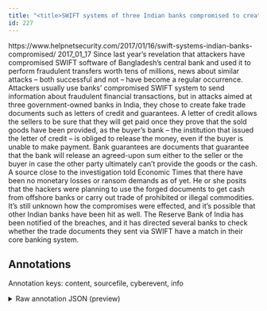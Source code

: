 ```yaml
---
title: "<title>SWIFT systems of three Indian banks compromised to create fake trade documents - Help Net Security</title>"
id: 227
---
```


<title>SWIFT systems of three Indian banks compromised to create fake trade documents - Help Net Security</title>
<source> https://www.helpnetsecurity.com/2017/01/16/swift-systems-indian-banks-compromised/ </source>
<date> 2017_01_17 </date>
<text>
Since last year’s revelation that attackers have compromised SWIFT software of Bangladesh’s central bank and used it to perform fraudulent transfers worth tens of millions, news about similar attacks – both successful and not – have become a regular occurrence.
Attackers usually use banks’ compromised SWIFT system to send information about fraudulent financial transactions, but in attacks aimed at three government-owned banks in India, they chose to create fake trade documents such as letters of credit and guarantees.
A letter of credit allows the sellers to be sure that they will get paid once they prove that the sold goods have been provided, as the buyer’s bank – the institution that issued the letter of credit – is obliged to release the money, even if the buyer is unable to make payment.
Bank guarantees are documents that guarantee that the bank will release an agreed-upon sum either to the seller or the buyer in case the other party ultimately can’t provide the goods or the cash.
A source close to the investigation told Economic Times that there have been no monetary losses or ransom demands as of yet.
He or she posits that the hackers were planning to use the forged documents to get cash from offshore banks or carry out trade of prohibited or illegal commodities.
It’s still unknown how the compromises were effected, and it’s possible that other Indian banks have been hit as well.
The Reserve Bank of India has been notified of the breaches, and it has directed several banks to check whether the trade documents they sent via SWIFT have a match in their core banking system.
</text>



## Annotations

Annotation keys: content, sourcefile, cyberevent, info

<details>
<summary>Raw annotation JSON (preview)</summary>

```json
{
  "content": "Since last year\u2019s revelation that attackers have compromised SWIFT software of Bangladesh\u2019s central bank and used it to perform fraudulent transfers worth tens of millions, news about similar attacks \u2013 both successful and not \u2013 have become a regular occurrence. Attackers usually use banks\u2019 compromised SWIFT system to send information about fraudulent financial transactions, but in attacks aimed at three government-owned banks in India, they chose to create fake trade documents such as letters of credit and guarantees. A letter of credit allows the sellers to be sure that they will get paid once they prove that the sold goods have been provided, as the buyer\u2019s bank \u2013 the institution that issued the letter of credit \u2013 is obliged to release the money, even if the buyer is unable to make payment. Bank guarantees are documents that guarantee that the bank will release an agreed-upon sum either to the seller or the buyer in case the other party ultimately can\u2019t provide the goods or the cash. A source close to the investigation told Economic Times that there have been no monetary losses or ransom demands as of yet. He or she posits that the hackers were planning to use the forged documents to get cash from offshore banks or carry out trade of prohibited or illegal commodities. It\u2019s still unknown how the compromises were effected, and it\u2019s possible that other Indian banks have been hit as well. The Reserve Bank of India has been notified of the breaches, and it has directed several banks to check whether the trade documents they sent via SWIFT have a match in their core banking system",
  "sourcefile": "227.txt",
  "cyberevent": {
    "hopper": [
      {
        "index": 0,
        "relation": "Same",
        "events": [
          {
            "index": "E1",
            "type": "Attack",
            "realis": "Actual",
            "nugget": {
              "startOffset": 109,
              "index": "T1",
              "endOffset": 113,
              "text": "used"
            },
            "argument": [
              {
                "index": "T4",
                "external_reference": {
                  "wikidataid": "Q902"
                },
                "endOffset": 104,
                "role": {
                  "type": "Victim"
                },
                "text": "Bangladesh\u2019s central bank",
                "startOffset": 79,
                "type": "Organization"
              },
              {
                "index": "T3",
                "text": "SWIFT software",
                "endOffset": 75,
                "role": {
                  "type": "Trusted-Entity"
                },
                "startOffset": 61,
                "type": "Software"
              },
              {
                "index": "T2",
                "text": "attackers",
                "endOffset": 43,
                "role": {
                  "type": "Attacker"
                },
                "startOffset": 34,
                "type": "Person"
              },
              {
                "index": "T19",
                "text": "it",
                "endOffset": 116,
                "role": {
                  "type": "Trusted-Entity"
                },
                "startOffset": 114,
                "type": "Software"
              },
              {
                "index": "T18",
                "text": "perform fraudulent transfers",
                "endOffset": 148,
                "role": {
                  "type": "Purpose",
                  "subtype": "Monetary",
                  "confidence": 0.9210084676742554
                },
                "startOffset": 120,
                "type": "Purpose"
              },
              {
                "index": "T23",
                "text": "last year",
                "endOffset": 15,
                "role": {
                  "type": "Time"
                },
                "startOf
```
</details>
